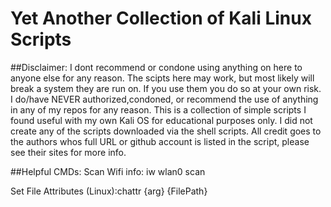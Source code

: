 # Yet Another Collection of Kali Linux Scripts
##Disclaimer: I dont recommend or condone using anything on here to anyone else for any reason. The scipts here may work, but most likely will break a system they are run on. If you use them you do so at your own risk. I do/have NEVER authorized,condoned, or recommend the use of anything in any of my repos for any reason. This is a collection of simple scripts I found useful with my own Kali OS for educational purposes only. I did not create any of the scripts downloaded via the shell scripts. All credit goes to the authors whos full URL or github account is listed in the script, please see their sites for more info.

##Helpful CMDs:
Scan Wifi info: iw wlan0 scan

Set File Attributes (Linux):chattr {arg} {FilePath}
